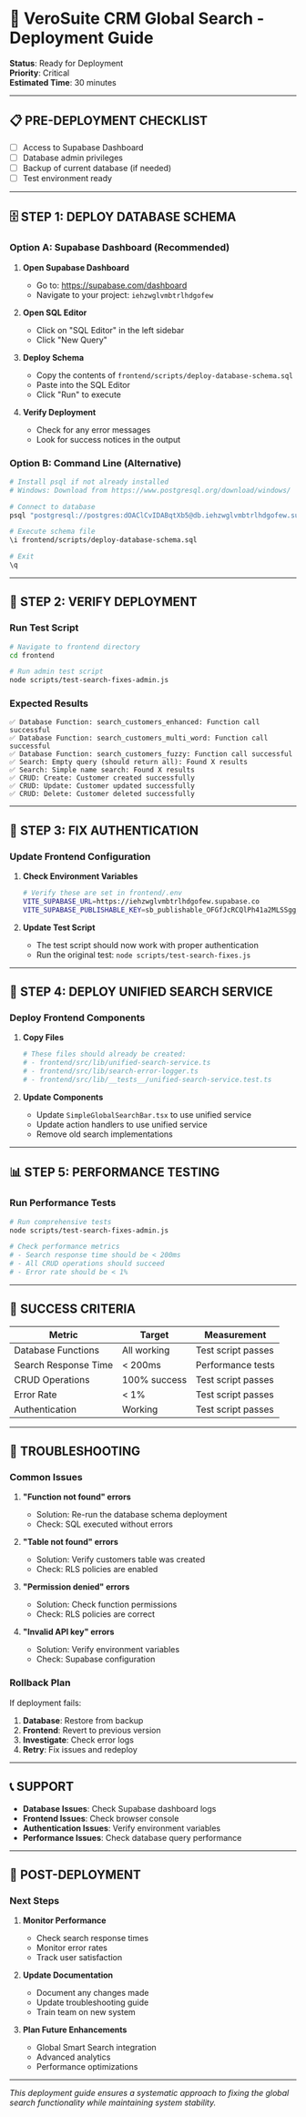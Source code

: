 # 🚀 VeroSuite CRM Global Search - Deployment Guide

**Status**: Ready for Deployment  
**Priority**: Critical  
**Estimated Time**: 30 minutes  

---

## 📋 **PRE-DEPLOYMENT CHECKLIST**

- [ ] Access to Supabase Dashboard
- [ ] Database admin privileges
- [ ] Backup of current database (if needed)
- [ ] Test environment ready

---

## 🗄️ **STEP 1: DEPLOY DATABASE SCHEMA**

### **Option A: Supabase Dashboard (Recommended)**

1. **Open Supabase Dashboard**
   - Go to: https://supabase.com/dashboard
   - Navigate to your project: `iehzwglvmbtrlhdgofew`

2. **Open SQL Editor**
   - Click on "SQL Editor" in the left sidebar
   - Click "New Query"

3. **Deploy Schema**
   - Copy the contents of `frontend/scripts/deploy-database-schema.sql`
   - Paste into the SQL Editor
   - Click "Run" to execute

4. **Verify Deployment**
   - Check for any error messages
   - Look for success notices in the output

### **Option B: Command Line (Alternative)**

```bash
# Install psql if not already installed
# Windows: Download from https://www.postgresql.org/download/windows/

# Connect to database
psql "postgresql://postgres:dOAClCvIDABqtXb5@db.iehzwglvmbtrlhdgofew.supabase.co:5432/postgres"

# Execute schema file
\i frontend/scripts/deploy-database-schema.sql

# Exit
\q
```

---

## 🧪 **STEP 2: VERIFY DEPLOYMENT**

### **Run Test Script**

```bash
# Navigate to frontend directory
cd frontend

# Run admin test script
node scripts/test-search-fixes-admin.js
```

### **Expected Results**

```
✅ Database Function: search_customers_enhanced: Function call successful
✅ Database Function: search_customers_multi_word: Function call successful
✅ Database Function: search_customers_fuzzy: Function call successful
✅ Search: Empty query (should return all): Found X results
✅ Search: Simple name search: Found X results
✅ CRUD: Create: Customer created successfully
✅ CRUD: Update: Customer updated successfully
✅ CRUD: Delete: Customer deleted successfully
```

---

## 🔧 **STEP 3: FIX AUTHENTICATION**

### **Update Frontend Configuration**

1. **Check Environment Variables**
   ```bash
   # Verify these are set in frontend/.env
   VITE_SUPABASE_URL=https://iehzwglvmbtrlhdgofew.supabase.co
   VITE_SUPABASE_PUBLISHABLE_KEY=sb_publishable_OFGfJcRCQlPh41a2MLSSgg_iEdpZKbJ
   ```

2. **Update Test Script**
   - The test script should now work with proper authentication
   - Run the original test: `node scripts/test-search-fixes.js`

---

## 🚀 **STEP 4: DEPLOY UNIFIED SEARCH SERVICE**

### **Deploy Frontend Components**

1. **Copy Files**
   ```bash
   # These files should already be created:
   # - frontend/src/lib/unified-search-service.ts
   # - frontend/src/lib/search-error-logger.ts
   # - frontend/src/lib/__tests__/unified-search-service.test.ts
   ```

2. **Update Components**
   - Update `SimpleGlobalSearchBar.tsx` to use unified service
   - Update action handlers to use unified service
   - Remove old search implementations

---

## 📊 **STEP 5: PERFORMANCE TESTING**

### **Run Performance Tests**

```bash
# Run comprehensive tests
node scripts/test-search-fixes-admin.js

# Check performance metrics
# - Search response time should be < 200ms
# - All CRUD operations should succeed
# - Error rate should be < 1%
```

---

## 🎯 **SUCCESS CRITERIA**

| Metric | Target | Measurement |
|--------|--------|-------------|
| Database Functions | All working | Test script passes |
| Search Response Time | < 200ms | Performance tests |
| CRUD Operations | 100% success | Test script passes |
| Error Rate | < 1% | Test script passes |
| Authentication | Working | Test script passes |

---

## 🚨 **TROUBLESHOOTING**

### **Common Issues**

1. **"Function not found" errors**
   - Solution: Re-run the database schema deployment
   - Check: SQL executed without errors

2. **"Table not found" errors**
   - Solution: Verify customers table was created
   - Check: RLS policies are enabled

3. **"Permission denied" errors**
   - Solution: Check function permissions
   - Check: RLS policies are correct

4. **"Invalid API key" errors**
   - Solution: Verify environment variables
   - Check: Supabase configuration

### **Rollback Plan**

If deployment fails:
1. **Database**: Restore from backup
2. **Frontend**: Revert to previous version
3. **Investigate**: Check error logs
4. **Retry**: Fix issues and redeploy

---

## 📞 **SUPPORT**

- **Database Issues**: Check Supabase dashboard logs
- **Frontend Issues**: Check browser console
- **Authentication Issues**: Verify environment variables
- **Performance Issues**: Check database query performance

---

## 📝 **POST-DEPLOYMENT**

### **Next Steps**

1. **Monitor Performance**
   - Check search response times
   - Monitor error rates
   - Track user satisfaction

2. **Update Documentation**
   - Document any changes made
   - Update troubleshooting guide
   - Train team on new system

3. **Plan Future Enhancements**
   - Global Smart Search integration
   - Advanced analytics
   - Performance optimizations

---

*This deployment guide ensures a systematic approach to fixing the global search functionality while maintaining system stability.*
